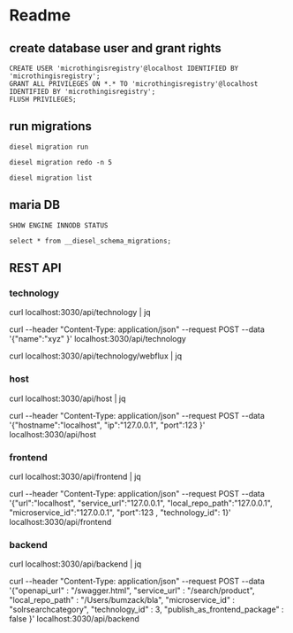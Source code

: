 # Readme

## create database user and grant rights

```
CREATE USER 'microthingisregistry'@localhost IDENTIFIED BY 'microthingisregistry';
GRANT ALL PRIVILEGES ON *.* TO 'microthingisregistry'@localhost IDENTIFIED BY 'microthingisregistry';
FLUSH PRIVILEGES;
```

## run migrations

```diesel migration run```

```diesel migration redo -n 5```

```diesel migration list```


## maria DB

```SHOW ENGINE INNODB STATUS```

```select * from __diesel_schema_migrations;```



## REST API

###  technology 

curl localhost:3030/api/technology | jq

curl --header "Content-Type: application/json"  --request POST  --data '{"name":"xyz" }'  localhost:3030/api/technology 


curl localhost:3030/api/technology/webflux | jq


###  host

curl localhost:3030/api/host | jq

curl --header "Content-Type: application/json"  --request POST  --data '{"hostname":"localhost", "ip":"127.0.0.1", "port":123 }'  localhost:3030/api/host 


###  frontend

curl localhost:3030/api/frontend | jq

curl --header "Content-Type: application/json"  --request POST  --data '{"url":"localhost", "service_url":"127.0.0.1", "local_repo_path":"127.0.0.1", "microservice_id":"127.0.0.1", "port":123 , "technology_id": 1}'  localhost:3030/api/frontend 
 


###  backend

curl localhost:3030/api/backend | jq

curl --header "Content-Type: application/json"  --request POST  --data '{"openapi_url" : "/swagger.html", "service_url" : "/search/product",  "local_repo_path" : "/Users/bumzack/bla",  "microservice_id" : "solrsearchcategory", "technology_id" : 3, "publish_as_frontend_package" :  false }'  localhost:3030/api/backend 

